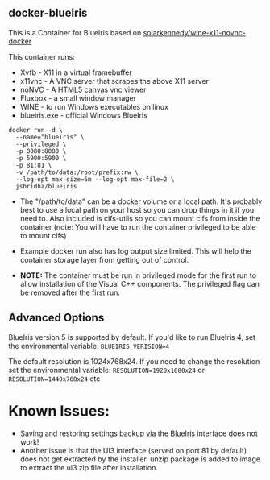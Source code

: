 ## docker-blueiris

This is a Container for BlueIris based on [solarkennedy/wine-x11-novnc-docker
](https://github.com/solarkennedy/wine-x11-novnc-docker)

This container runs:

* Xvfb - X11 in a virtual framebuffer
* x11vnc - A VNC server that scrapes the above X11 server
* [noNVC](https://kanaka.github.io/noVNC/) - A HTML5 canvas vnc viewer
* Fluxbox - a small window manager
* WINE - to run Windows executables on linux
* blueiris.exe - official Windows BlueIris

```
docker run -d \
  --name="blueiris" \
  --privileged \
  -p 8080:8080 \
  -p 5900:5900 \
  -p 81:81 \
  -v /path/to/data:/root/prefix:rw \
  --log-opt max-size=5m --log-opt max-file=2 \
  jshridha/blueiris
  ```

* The "/path/to/data" can be a docker volume or a local path.  It's probably best to use a local path on your host so you can drop things in it if you need to.  Also included is cifs-utils so you can mount cifs from inside the container (note:  You will have to run the container privileged to be able to mount cifs)

* Example docker run also has log output size limited.  This will help the container storage layer from getting out of control.

* **NOTE:** The container must be run in privileged mode for the first run to allow installation of the Visual C++ components. The privileged flag can be removed after the first run.

## Advanced Options

BlueIris version 5 is supported by default. If you'd like to run BlueIris 4, set the environmental variable:
```BLUEIRIS_VERISION=4```

The default resolution is 1024x768x24. If you need to change the resolution set the environmental variable:
`RESOLUTION=1920x1080x24` or `RESOLUTION=1440x768x24` etc

# Known Issues:
* Saving and restoring settings backup via the BlueIris interface does not work!
* Another issue is that the UI3 interface (served on port 81 by default) does not get extracted by the installer.  unzip package is added to image to extract the ui3.zip file after installation.
